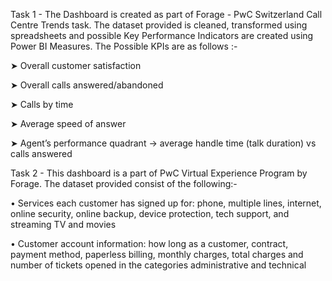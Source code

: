 Task 1 - The Dashboard is created as part of Forage - PwC Switzerland Call Centre Trends task. The dataset provided is cleaned, transformed using spreadsheets and possible Key Performance Indicators are created using Power BI Measures. The Possible KPIs are as follows :-

➤ Overall customer satisfaction

➤ Overall calls answered/abandoned

➤ Calls by time

➤ Average speed of answer

➤ Agent’s performance quadrant -> average handle time (talk duration) vs calls answered

Task 2 - This dashboard is a part of PwC Virtual Experience Program by Forage. The dataset provided consist of the following:-

• Services each customer has signed up for: phone, multiple lines, internet, online security, online backup, device protection, tech support, and streaming TV and movies

• Customer account information: how long as a customer, contract, payment method, paperless billing, monthly charges, total charges and number of tickets opened in the categories administrative and technical

